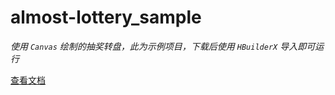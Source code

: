 # almost-lottery_sample
*使用 `Canvas` 绘制的抽奖转盘，此为示例项目，下载后使用 `HBuilderX` 导入即可运行*

[查看文档](./almost-lottery_sample/uni_modules/almost-lottery/readme.md)
